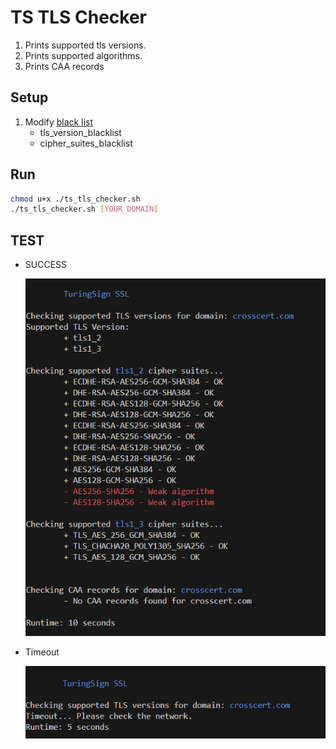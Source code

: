# TS TLS Checker
1. Prints supported tls versions.
2. Prints supported algorithms.
3. Prints CAA records

## Setup
1. Modify [black list](ts_tls_blacklist.sh)
    - tls_version_blacklist
    - cipher_suites_blacklist

## Run
```bash
chmod u+x ./ts_tls_checker.sh
./ts_tls_checker.sh [YOUR_DOMAIN]
```

## TEST

- SUCCESS

    ![img](./img/run_success.png)

- Timeout

    ![img](./img/run_timeout.png)